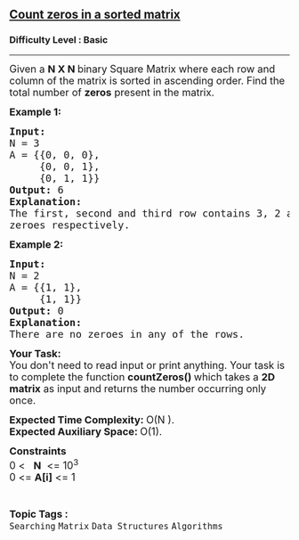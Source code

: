 <h2><a href="https://practice.geeksforgeeks.org/problems/count-zeros-in-a-sorted-matrix/1?page=1&category[]=Matrix&sortBy=difficulty">Count zeros in a sorted matrix</a></h2><h3>Difficulty Level : Basic</h3><hr><div class="problems_problem_content__Xm_eO"><p><span style="font-size:18px">Given a <strong>N X N&nbsp;</strong>binary Square Matrix where each row and column of the matrix is sorted in ascending order. Find the total number of <strong>zeros</strong> present in the matrix.</span></p>

<p><span style="font-size:18px"><strong>Example 1:</strong></span></p>

<pre><span style="font-size:18px"><strong>Input:
</strong>N = 3
A = {{0, 0, 0},
&nbsp;    {0, 0, 1},
&nbsp;    {0, 1, 1}}<strong>
Output: </strong>6
<strong>Explanation: 
</strong>The first, second and third row contains 3, 2 and 1
zeroes respectively.</span></pre>

<p><span style="font-size:18px"><strong>Example 2:</strong></span></p>

<pre><span style="font-size:18px"><strong>Input:
</strong>N = 2
A = {{1, 1},
&nbsp;    {1, 1}}
<strong>Output: </strong>0
<strong>Explanation:
</strong>There are no zeroes in any of the rows.</span></pre>

<p><span style="font-size:18px"><strong>Your Task:</strong><br>
You don't need to read input or print anything. Your task is to complete the function&nbsp;<strong>countZeros()&nbsp;</strong>which takes a <strong>2D matrix</strong> as input and returns the number occurring only once.</span></p>

<p><span style="font-size:18px"><strong>Expected Time Complexity:&nbsp;</strong>O(N ).<br>
<strong>Expected Auxiliary Space:&nbsp;</strong>O(1).</span></p>

<p><span style="font-size:18px"><strong>Constraints</strong><br>
0 &lt; &nbsp; <strong>N</strong>&nbsp; &lt;= 10<sup>3</sup><br>
0 &lt;= <strong>A[i]</strong> &lt;= 1</span></p>
</div><br><p><span style=font-size:18px><strong>Topic Tags : </strong><br><code>Searching</code>&nbsp;<code>Matrix</code>&nbsp;<code>Data Structures</code>&nbsp;<code>Algorithms</code>&nbsp;
